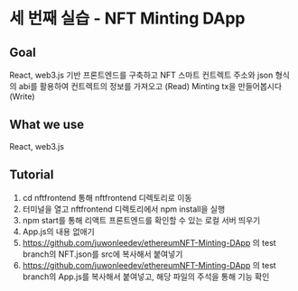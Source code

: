 # 세 번째 실습 - NFT Minting DApp

## Goal

React, web3.js 기반 프론트엔드를 구축하고 NFT 스마트 컨트렉트 주소와 json 형식의 abi를 활용하여 컨트렉트의 정보를 가져오고 (Read) Minting tx을 만들어봅시다 (Write)

## What we use

React, web3.js

## Tutorial

1. cd nftfrontend 통해 nftfrontend 디렉토리로 이동
2. 터미널을 열고 nftfrontend 디렉토리에서 npm install을 실행
3. npm start를 통해 리액트 프론트엔드를 확인할 수 있는 로컬 서버 띄우기
4. App.js의 내용 없애기
5. https://github.com/juwonleedev/ethereumNFT-Minting-DApp 의 test branch의 NFT.json를 src에 복사해서 붙여넣기
6. https://github.com/juwonleedev/ethereumNFT-Minting-DApp 의 test branch의 App.js를 복사해서 붙여넣고, 해당 파일의 주석을 통해 기능 확인
